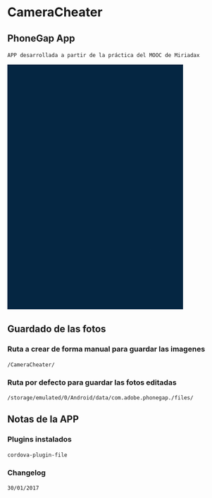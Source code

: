 # CameraCheater
## PhoneGap App
	APP desarrollada a partir de la práctica del MOOC de Miriadax

![alt text](screenshots/screenshot00.png "screenshots")

## Guardado de las fotos

###	Ruta a crear de forma manual para guardar las imagenes
	/CameraCheater/

### Ruta por defecto para guardar las fotos editadas
	/storage/emulated/0/Android/data/com.adobe.phonegap./files/


## Notas de la APP

### Plugins instalados
	cordova-plugin-file

### Changelog
	30/01/2017
